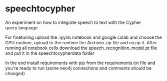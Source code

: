 # speechtocypher
An experiment on how to integrate speech to text with the Cypher query language

For finetuning upload the .ipynb notebook and google colab and choose the GPU runtime, upload to the runtime the Archivio.zip file and unzip it.
After running all notebook cells download the speech_recognition_model.pt file and put it in the speechtocypherdata folder

In the end install requirements with pip from the requirements.txt file and you're ready to run (some neo4j connections and comments should be changed)
